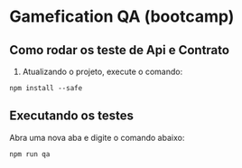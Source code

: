 # Gamefication QA (bootcamp)

## Como rodar os teste de Api e Contrato
1. Atualizando o projeto, execute o comando:
```
npm install --safe
```

## Executando os testes

Abra uma nova aba e digite o comando abaixo:
```
npm run qa
```



